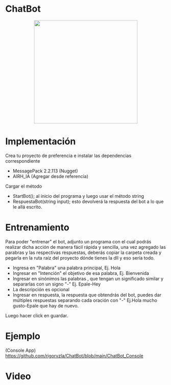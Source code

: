  # ChatBot
<p align="center">       
<img src="https://user-images.githubusercontent.com/41328887/131534044-c90e5780-18c5-43c7-82a6-4b7b8f05696e.png" width="324" height="324">
</p>

# Implementación
Crea tu proyecto de preferencia e instalar las dependencias correspondiente

- MessagePack 2.2.113 (Nugget)
- AIRH_IA (Agregar desde referencia)

Cargar el método 
- StartBot();
al inicio del programa y luego usar el método string 
- RespuestaBot(string input);
esto devolverá la respuesta del bot a lo que le allá escrito.

# Entrenamiento
Para poder "entrenar" el bot, adjunto un programa con el cual
podrás realizar dicha acción de manera fácil rápida y sencilla,
una vez agregado las parabras y las respectivas respuestas,
deberás copiar la carpeta creada y pegarla en la ruta raíz del 
proyecto dónde tienes la dll y eso sería todo.
- Ingresa en "Palabra" una palabra principal, Ej. Hola
- Ingresar en "Intención" el objetivo de esa palabra, Ej. Bienvenida
- Ingresar en sinónimos las palabras , que tengan un significado similar y separarlas con un signo "-" Ej. Epale-Hey
- La descripción es opcional
- Ingresar en respuesta, la respuesta que obtendrás del bot, puedes dar múltiples respuestas separando cada oración con "-"
Ej.Hola mucho gusto-Epale que hay de nuevo.

Luego hacer click en guardar.

# Ejemplo
(Console App)
https://github.com/rigorvzla/ChatBot/blob/main/ChatBot_Console

# Video

